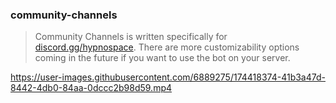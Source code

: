 ### community-channels

> Community Channels is written specifically for [discord.gg/hypnospace](https://discord.gg/hypnospace). There are more customizability options coming in the future if you want to use the bot on your server.

https://user-images.githubusercontent.com/6889275/174418374-41b3a47d-8442-4db0-84aa-0dccc2b98d59.mp4
